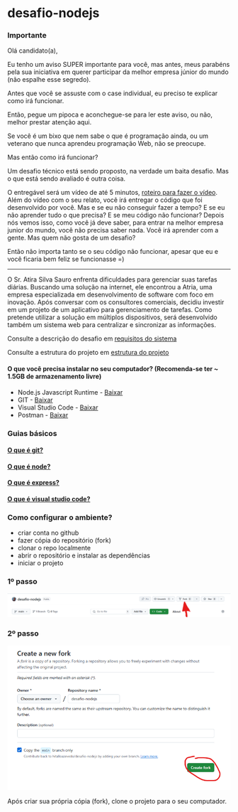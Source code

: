 # desafio-nodejs

### Importante
<p>Olá candidato(a),</p>
<p>Eu tenho um aviso <span>SUPER</span> importante para você, mas antes, meus parabéns pela sua iniciativa em querer participar da melhor empresa júnior do mundo (não espalhe esse segredo).</p>
<p>Antes que você se assuste com o case individual, eu preciso te explicar como irá funcionar.</p>
<p>Então, pegue um pipoca e aconchegue-se para ler este aviso, ou não, melhor prestar atenção aqui.</p>
<p>Se você é um bixo que nem sabe o que é programação ainda, ou um veterano que nunca aprendeu programação Web, não se preocupe.</p>
<p>Mas então como irá funcionar?</p>
<p>Um desafio técnico está sendo proposto, na verdade um baita desafio. Mas o que está sendo avaliado é outra coisa.</p>
<p>O entregável será um vídeo de até 5 minutos, <a href="#">roteiro para fazer o vídeo</a>. Além do vídeo com o seu relato, você irá entregar o código que foi desenvolvido por você. Mas e se eu não conseguir fazer a tempo? E se eu não aprender tudo o que precisa? E se meu código não funcionar? Depois nós vemos isso, como você já deve saber, para entrar na melhor empresa junior do mundo, você não precisa saber nada. Você irá aprender com a gente. Mas quem não gosta de um desafio?</p>
<p>Então não importa tanto se o seu código não funcionar, apesar que eu e você ficaria bem feliz se funcionasse =)</p>

---

O Sr. Atira Silva Sauro enfrenta dificuldades para gerenciar suas tarefas diárias. Buscando uma solução na internet, ele encontrou a Atria, uma empresa especializada em desenvolvimento de software com foco em inovação. Após conversar com os consultores comerciais, decidiu investir em um projeto de um aplicativo para gerenciamento de tarefas. Como pretende utilizar a solução em múltiplos dispositivos, será desenvolvido também um sistema web para centralizar e sincronizar as informações.

Consulte a descrição do desafio em [requisitos do sistema](./instructions/description.md)

Consulte a estrutura do projeto em [estrutura do projeto](./instructions/project-arch.md)

#### O que você precisa instalar no seu computador? (Recomenda-se ter ~ 1.5GB de armazenamento livre)
- Node.js Javascript Runtime - [Baixar](https://nodejs.org/pt)
- GIT - [Baixar](https://git-scm.com/downloads)
- Visual Studio Code - [Baixar](https://code.visualstudio.com/)
- Postman - [Baixar](https://www.postman.com/downloads/)

### Guias básicos
#### [O que é git?](./instructions/git.md)
#### [O que é node?](./instructions/node.md)
#### [O que é express?](./instructions/express.md)
#### [O que é visual studio code?](./instructions/express.md)



### Como configurar o ambiente?
- criar conta no github
- fazer cópia do repositório (fork)
- clonar o repo localmente
- abrir o repositório e instalar as dependências
- iniciar o projeto

<div>
  <h3>1º passo</h3>
  <img src="image.png">
</div>

<div>
  <h3>2º passo</h3>
  <img src="image-1.png">
</div>

Após criar sua própria cópia (fork), clone o projeto para o seu computador.

